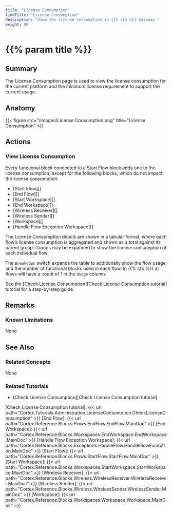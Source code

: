```yaml
---
title: "License Consumption"
linkTitle: "License Consumption"
description: "View the license consumption in {{% ctx %}} Gateway."
weight: 80
---
```


# {{% param title %}}

## Summary

The License Consumption page is used to view the license consumption for the current platform and the minimum license requirement to support the current usage.

## Anatomy

{{< figure src="/images/License Consumption.png" title="License Consumption" >}}

## Actions

### View License Consumption

Every functional block connected to a Start Flow block adds one to the license consumption, except for the following blocks, which do not impact the license consumption:

* [Start Flow][]
* [End Flow][]
* [Start Workspace][]
* [End Workspace][]
* [Wireless Receiver][]
* [Wireless Sender][]
* [Workspace][]
* [Handle Flow Exception Workspace][]

The License Consumption details are shown in a tabular format, where each flow’s license consumption is aggregated and shown as a total against its parent group. Groups may be expanded to show the license consumption of each individual flow.

The `Breakdown` switch expands the table to additionally show the flow usage and the number of functional blocks used in each flow. In {{% ctx %}} all flows will have a count of 1 in the `Usage` column.

See the [Check License Consumption][Check License Consumption tutorial] tutorial for a step-by-step guide.

## Remarks

### Known Limitations

None

## See Also

### Related Concepts

None

### Related Tutorials

* [Check License Consumption][Check License Consumption tutorial]

[Check License Consumption tutorial]: {{< url path="Cortex.Tutorials.Administration.LicenseConsumption.CheckLicenseConsumption" >}}
[End Flow]: {{< url path="Cortex.Reference.Blocks.Flows.EndFlow.EndFlow.MainDoc" >}}
[End Workspace]: {{< url path="Cortex.Reference.Blocks.Workspaces.EndWorkspace.EndWorkspace.MainDoc" >}}
[Handle Flow Exception Workspace]: {{< url path="Cortex.Reference.Blocks.Exceptions.HandleFlow.HandleFlowException.MainDoc" >}}
[Start Flow]: {{< url path="Cortex.Reference.Blocks.Flows.StartFlow.StartFlow.MainDoc" >}}
[Start Workspace]: {{< url path="Cortex.Reference.Blocks.Workspaces.StartWorkspace.StartWorkspace.MainDoc" >}}
[Wireless Receiver]: {{< url path="Cortex.Reference.Blocks.Wireless.WirelessReceiver.WirelessReceiver.MainDoc" >}}
[Wireless Sender]: {{< url path="Cortex.Reference.Blocks.Wireless.WirelessSender.WirelessSender.MainDoc" >}}
[Workspace]: {{< url path="Cortex.Reference.Blocks.Workspaces.Workspace.Workspace.MainDoc" >}}
